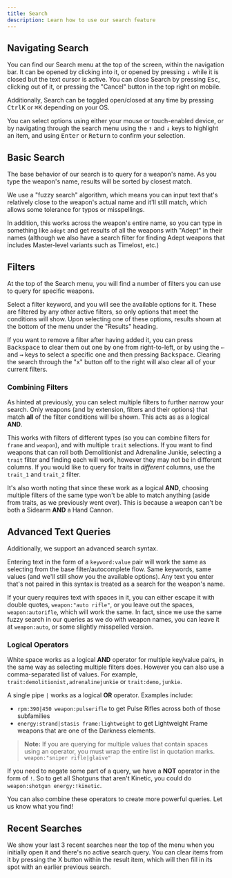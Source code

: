 ```yaml
---
title: Search
description: Learn how to use our search feature
---
```


## Navigating Search

You can find our Search menu at the top of the screen, within the navigation bar. It can be opened by clicking into it, or opened by pressing <kbd>↓</kbd> while it is closed but the text cursor is active. You can close Search by pressing <kbd>Esc</kbd>, clicking out of it, or pressing the "Cancel" button in the top right on mobile.


Additionally, Search can be toggled open/closed at any time by pressing <kbd>Ctrl</kbd><kbd>K</kbd> or <kbd>⌘</kbd><kbd>K</kbd> depending on your OS.

You can select options using either your mouse or touch-enabled device, or by navigating through the search menu using the <kbd>↑</kbd> and <kbd>↓</kbd> keys to highlight an item, and using <kbd>Enter</kbd> or <kbd>Return</kbd> to confirm your selection.

## Basic Search

The base behavior of our search is to query for a weapon's name. As you type the weapon's name, results will be sorted by closest match.

We use a "fuzzy search" algorithm, which means you can input text that's relatively close to the weapon's actual name and it'll still match, which allows some tolerance for typos or misspellings.

In addition, this works across the weapon's entire name, so you can type in something like `adept` and get results of all the weapons with "Adept" in their names (although we also have a search filter for finding Adept weapons that includes Master-level variants such as Timelost, etc.)


## Filters

At the top of the Search menu, you will find a number of filters you can use to query for specific weapons.

Select a filter keyword, and you will see the available options for it. These are filtered by any other active filters, so only options that meet the conditions will show. Upon selecting one of these options, results shown at the bottom of the menu under the "Results" heading.

If you want to remove a filter after having added it, you can press <kbd>Backspace</kbd> to clear them out one by one from right-to-left, or by using the <kbd>←</kbd> and <kbd>→</kbd> keys to select a specific one and then pressing <kbd>Backspace</kbd>. Clearing the search through the "x" button off to the right will also clear all of your current filters.

### Combining Filters

As hinted at previously, you can select multiple filters to further narrow your search. Only weapons (and by extension, filters and their options) that match **all** of the filter conditions will be shown. This acts as as a logical **AND**.

This works with filters of different types (so you can combine filters for `frame` and `weapon`), and with multiple `trait` selections. If you want to find weapons that can roll both Demolitionist and Adrenaline Junkie, selecting a `trait` filter and finding each will work, however they may not be in different columns. If you would like to query for traits in *different* columns, use the `trait_1` and `trait_2` filter.

It's also worth noting that since these work as a logical **AND**, choosing multiple filters of the same type won't be able to match anything (aside from traits, as we previously went over). This is because a weapon can't be both a Sidearm **AND** a Hand Cannon.

## Advanced Text Queries

Additionally, we support an advanced search syntax.

Entering text in the form of a `keyword:value` pair will work the same as selecting from the base filter/autocomplete flow. Same keywords, same values (and we'll still show you the available options). Any text you enter that's not paired in this syntax is treated as a search for the weapon's name.

If your query requires text with spaces in it, you can either escape it with double quotes, `weapon:"auto rifle"`, or you leave out the spaces, `weapon:autorifle`, which will work the same. In fact, since we use the same fuzzy search in our queries as we do with weapon names, you can leave it at `weapon:auto`, or some slightly misspelled version.

### Logical Operators

White space works as a logical **AND** operator for multiple key/value pairs, in the same way as selecting multiple filters does. However you can also use a comma-separated list of values. For example, `trait:demolitionist,adrenalinejunkie` or `trait:demo,junkie`.

A single pipe `|` works as a logical **OR** operator. Examples include: 
- `rpm:390|450 weapon:pulserifle` to get Pulse Rifles across both of those subfamilies
- `energy:strand|stasis frame:lightweight` to get Lightweight Frame weapons that are one of the Darkness elements.

> **Note:** If you are querying for multiple values that contain spaces using an operator, you must wrap the entire list in quotation marks. `weapon:"sniper rifle|glaive"`

If you need to negate some part of a query, we have a **NOT** operator in the form of `!`. So to get all Shotguns that aren't Kinetic, you could do `weapon:shotgun energy:!kinetic`.

You can also combine these operators to create more powerful queries. Let us know what you find!

## Recent Searches

We show your last 3 recent searches near the top of the menu when you initially open it and there's no active search query. You can clear items from it by pressing the X button within the result item, which will then fill in its spot with an earlier previous search.
